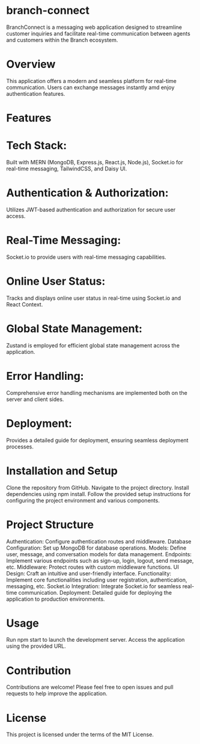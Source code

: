 # branch-connect
BranchConnect is a messaging web application designed to streamline customer inquiries and facilitate real-time communication between agents and customers within the Branch ecosystem.

# Overview
 This application offers a modern and seamless platform for real-time communication. Users can exchange messages instantly amd enjoy authentication features.

# Features
  # Tech Stack:
 Built with MERN (MongoDB, Express.js, React.js, Node.js), Socket.io for real-time messaging, TailwindCSS, and Daisy UI.

  # Authentication & Authorization: 
Utilizes JWT-based authentication and authorization for secure user access.

  # Real-Time Messaging:
Socket.io to provide users with real-time messaging capabilities.

  # Online User Status: 
Tracks and displays online user status in real-time using Socket.io and React Context.

  # Global State Management:
Zustand is employed for efficient global state management across the application.

  # Error Handling: 
  Comprehensive error handling mechanisms are implemented both on the server and client sides.
  
  # Deployment: 
  Provides a detailed guide for deployment, ensuring seamless deployment processes.

# Installation and Setup
Clone the repository from GitHub.
Navigate to the project directory.
Install dependencies using npm install.
Follow the provided setup instructions for configuring the project environment and various components.

# Project Structure
Authentication: Configure authentication routes and middleware.
Database Configuration: Set up MongoDB for database operations.
Models: Define user, message, and conversation models for data management.
Endpoints: Implement various endpoints such as sign-up, login, logout, send message, etc.
Middleware: Protect routes with custom middleware functions.
UI Design: Craft an intuitive and user-friendly interface.
Functionality: Implement core functionalities including user registration, authentication, messaging, etc.
Socket.io Integration: Integrate Socket.io for seamless real-time communication.
Deployment: Detailed guide for deploying the application to production environments.

# Usage
Run npm start to launch the development server.
Access the application using the provided URL.

# Contribution
Contributions are welcome! Please feel free to open issues and pull requests to help improve the application.

# License
This project is licensed under the terms of the MIT License.

